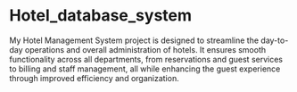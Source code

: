 # Hotel_database_system
My Hotel Management System project is designed to streamline the day-to-day operations and overall administration of hotels. It ensures smooth functionality across all departments, from reservations and guest services to billing and staff management, all while enhancing the guest experience through improved efficiency and organization.
